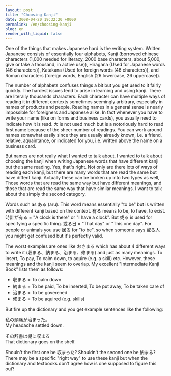 ```yaml
---
layout: post
title: "Choosing Kanji"
date: 2008-04-20 19:32:20 +0000
permalink: /en/choosing-kanji
blog: en
render_with_liquid: false
---
```


<p>One of the things that makes Japanese hard is the writing system. Written Japanese consists of essentially four alphabets, Kanji (borrowed chinese characters (1,000 needed for literacy, 2000 base characters, about 5,000, give or take a thousand, in active use)), Hiragana (Used for Japanese words (46 characters)), Katakana (Used for foreign words (46 characters)), and Roman characters (foreign words, English (26 lowercase, 26 uppercase)).</p><p>The number of alphabets confuses things a bit but you get used to it fairly quickly. The hardest issues tend to arise in learning and using kanji. There are literally thousands characters. Each character can have multiple ways of reading it in different contexts sometimes seemingly arbitrary, especially in names of products and people. Reading names in a general sense is nearly impossible for foreigners and Japanese alike. In fact whenever you have to write your name (like on forms and business cards), you usually need to indicate how it is read. 大 is not used much but is a notoriously hard to read first name because of the sheer number of readings. You can work around names somewhat easily since they are usually
already known, i.e. a friend, relative, aquaintance, or indicated for
you, i.e. written above the name on a business card.</p><p>But names are not really what I wanted to talk about. I wanted to talk about choosing the kanji when writing Japanese words that have different kanji but the same reading. Yes, that's right. Not only are there lots of ways of reading each kanji, but there are many words that are read the same but have diffent kanji. Actually these can be broken up into two types as well, Those words that are read the same way but have different meanings, and those that are read the same way that have similar meanings. I want to talk about the simply the second category.</p><p>Words such as ある (aru). This word means essentially &quot;to be&quot; but is written with different kanji based on the context. 有る means to be, to have, to exist. 時計が有る = &quot;A clock is there&quot; or &quot;I have a clock&quot;. But 或る is used for specifying a specific thing. 或る日 = &quot;That day&quot; or &quot;This one day&quot;. For people or animals you use 居る for &quot;to be&quot;, so when someone says 或る人 you might get confused but it's perfectly valid.</p><p>The worst examples are ones like おさまる which has about 4 different ways to write it (収まる、納まる、治まる、修まる) and just as many meanings. To insert, To pay, To calm down, to aquire (e.g. a skill) etc. However, these meanings and the kanji seem to overlap. My excellent &quot;Intermediate Kanji Book&quot; lists them as follows:</p><ul><li>収まる = To calm down</li><li>納まる = To be paid, To be inserted, To be put away, To be taken care of</li><li>治まる = To be goverened</li><li>修まる = To be aquired (e.g. skills)</li></ul><p>But fire up the dictionary and you get example sentences like the following:</p><p>私の頭痛が治まった。<br />My headache settled down. </p><p>その辞書は棚に収まる<br />That dictionary goes on the shelf.</p><p>Shouln't the first one be 収まった? Shouldn't the second one be 納まる? There may be a specific &quot;right way&quot; to use these kanji but when the dictionary and textbooks don't agree how is one supposed to figure this out? </p>